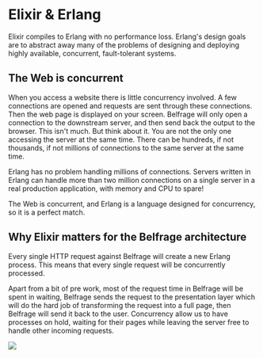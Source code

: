 # Elixir & Erlang

Elixir compiles to Erlang with no performance loss. Erlang's design goals are to abstract away many of the problems of designing and deploying highly available, concurrent, fault-tolerant systems.

## The Web is concurrent

When you access a website there is little concurrency involved. A few connections are opened and requests are sent through these connections. Then the web page is displayed on your screen. Belfrage will only open a connection to the downstream server, and then send back the output to the browser. This isn't much.
But think about it. You are not the only one accessing the server at the same time. There can be hundreds, if not thousands, if not millions of connections to the same server at the same time.

Erlang has no problem handling millions of connections. Servers written in Erlang can handle more than two million connections on a single server in a real production application, with memory and CPU to spare!

The Web is concurrent, and Erlang is a language designed for concurrency, so it is a perfect match.

## Why Elixir matters for the Belfrage architecture

Every single HTTP request against Belfrage will create a new Erlang process. This means that every single request will be concurrently processed.

Apart from a bit of pre work, most of the request time in Belfrage will be spent in waiting, Belfrage sends the request to the presentation layer which will do the hard job of transforming the request into a full page, then Belfrage will send it back to the user. 
Concurrency allow us to have processes on hold, waiting for their pages while leaving the server free to handle other incoming requests.

![](https://d2mxuefqeaa7sj.cloudfront.net/s_597D568B71C1719AF6004629DE6055CDF1335896E4BB3C9AB9432D233E8E245B_1552558055231_belfrage+zzz.png)
